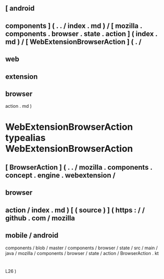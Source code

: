 [
android
-
components
]
(
.
.
/
index
.
md
)
/
[
mozilla
.
components
.
browser
.
state
.
action
]
(
index
.
md
)
/
[
WebExtensionBrowserAction
]
(
.
/
-
web
-
extension
-
browser
-
action
.
md
)
#
WebExtensionBrowserAction
typealias
WebExtensionBrowserAction
=
[
BrowserAction
]
(
.
.
/
mozilla
.
components
.
concept
.
engine
.
webextension
/
-
browser
-
action
/
index
.
md
)
[
(
source
)
]
(
https
:
/
/
github
.
com
/
mozilla
-
mobile
/
android
-
components
/
blob
/
master
/
components
/
browser
/
state
/
src
/
main
/
java
/
mozilla
/
components
/
browser
/
state
/
action
/
BrowserAction
.
kt
#
L26
)
